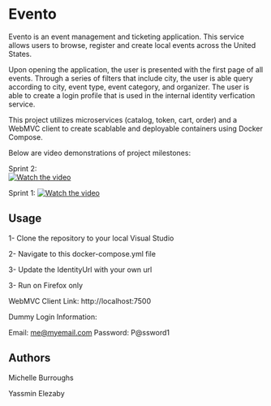 # Evento

Evento is an event management and ticketing application. This service allows users to browse, register and create local events across the United States.

Upon opening the application, the user is presented with the first page of all events. Through a series of filters that include city, the user is able query according to city, event type, event category, and organizer. The user is able to create a login profile that is used in the internal identity verfication service.

This project utilizes microservices (catalog, token, cart, order) and a WebMVC client to create scablable and deployable containers using Docker Compose.

Below are video demonstrations of project milestones:

Sprint 2:<br />
[![Watch the video](https://i9.ytimg.com/vi/yYXMMTGsRVE/maxresdefault.jpg?time=1650245100000&sqp=COz78pIG&rs=AOn4CLBiHeX3WKCplBOi8KydU3-Buacb5w)](https://youtu.be/yYXMMTGsRVE)

Sprint 1: 
[![Watch the video](https://img.youtube.com/vi/HFVULcCjfOk/maxresdefault.jpg)](https://youtu.be/HFVULcCjfOk)


## Usage

1- Clone the repository to your local Visual Studio 

2- Navigate to this docker-compose.yml file 

3- Update the IdentityUrl with your own url

3- Run on Firefox only 

WebMVC Client Link: http://localhost:7500

Dummy Login Information:

Email: me@myemail.com
Password: P@ssword1

## Authors

Michelle Burroughs

Yassmin Elezaby
